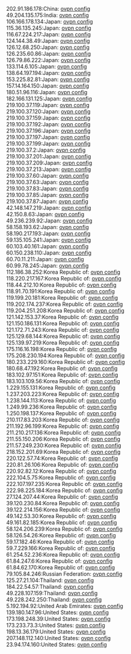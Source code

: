 202.91.186.178:China: [ovpn config](vpn/202_91_186_178.ovpn)  
49.204.135.175:India: [ovpn config](vpn/49_204_135_175.ovpn)  
106.166.178.134:Japan: [ovpn config](vpn/106_166_178_134.ovpn)  
115.36.135.245:Japan: [ovpn config](vpn/115_36_135_245.ovpn)  
116.67.224.217:Japan: [ovpn config](vpn/116_67_224_217.ovpn)  
124.144.38.49:Japan: [ovpn config](vpn/124_144_38_49.ovpn)  
126.12.68.250:Japan: [ovpn config](vpn/126_12_68_250.ovpn)  
126.235.60.86:Japan: [ovpn config](vpn/126_235_60_86.ovpn)  
126.79.86.222:Japan: [ovpn config](vpn/126_79_86_222.ovpn)  
133.114.6.105:Japan: [ovpn config](vpn/133_114_6_105.ovpn)  
138.64.197.194:Japan: [ovpn config](vpn/138_64_197_194.ovpn)  
153.225.82.81:Japan: [ovpn config](vpn/153_225_82_81.ovpn)  
157.14.164.150:Japan: [ovpn config](vpn/157_14_164_150.ovpn)  
180.51.96.116:Japan: [ovpn config](vpn/180_51_96_116.ovpn)  
182.166.131.125:Japan: [ovpn config](vpn/182_166_131_125.ovpn)  
219.100.37.119:Japan: [ovpn config](vpn/219_100_37_119.ovpn)  
219.100.37.120:Japan: [ovpn config](vpn/219_100_37_120.ovpn)  
219.100.37.159:Japan: [ovpn config](vpn/219_100_37_159.ovpn)  
219.100.37.192:Japan: [ovpn config](vpn/219_100_37_192.ovpn)  
219.100.37.196:Japan: [ovpn config](vpn/219_100_37_196.ovpn)  
219.100.37.197:Japan: [ovpn config](vpn/219_100_37_197.ovpn)  
219.100.37.199:Japan: [ovpn config](vpn/219_100_37_199.ovpn)  
219.100.37.2:Japan: [ovpn config](vpn/219_100_37_2.ovpn)  
219.100.37.201:Japan: [ovpn config](vpn/219_100_37_201.ovpn)  
219.100.37.209:Japan: [ovpn config](vpn/219_100_37_209.ovpn)  
219.100.37.213:Japan: [ovpn config](vpn/219_100_37_213.ovpn)  
219.100.37.60:Japan: [ovpn config](vpn/219_100_37_60.ovpn)  
219.100.37.63:Japan: [ovpn config](vpn/219_100_37_63.ovpn)  
219.100.37.83:Japan: [ovpn config](vpn/219_100_37_83.ovpn)  
219.100.37.85:Japan: [ovpn config](vpn/219_100_37_85.ovpn)  
219.100.37.87:Japan: [ovpn config](vpn/219_100_37_87.ovpn)  
42.148.147.219:Japan: [ovpn config](vpn/42_148_147_219.ovpn)  
42.150.8.63:Japan: [ovpn config](vpn/42_150_8_63.ovpn)  
49.236.239.92:Japan: [ovpn config](vpn/49_236_239_92.ovpn)  
58.158.193.62:Japan: [ovpn config](vpn/58_158_193_62.ovpn)  
58.190.217.193:Japan: [ovpn config](vpn/58_190_217_193.ovpn)  
59.135.105.241:Japan: [ovpn config](vpn/59_135_105_241.ovpn)  
60.103.40.161:Japan: [ovpn config](vpn/60_103_40_161.ovpn)  
60.150.238.110:Japan: [ovpn config](vpn/60_150_238_110.ovpn)  
60.70.11.211:Japan: [ovpn config](vpn/60_70_11_211.ovpn)  
60.99.78.245:Japan: [ovpn config](vpn/60_99_78_245.ovpn)  
112.186.38.252:Korea Republic of: [ovpn config](vpn/112_186_38_252.ovpn)  
118.220.217.167:Korea Republic of: [ovpn config](vpn/118_220_217_167.ovpn)  
118.44.212.10:Korea Republic of: [ovpn config](vpn/118_44_212_10.ovpn)  
118.91.70.191:Korea Republic of: [ovpn config](vpn/118_91_70_191.ovpn)  
119.199.20.181:Korea Republic of: [ovpn config](vpn/119_199_20_181.ovpn)  
119.202.174.237:Korea Republic of: [ovpn config](vpn/119_202_174_237.ovpn)  
119.204.251.208:Korea Republic of: [ovpn config](vpn/119_204_251_208.ovpn)  
121.142.153.37:Korea Republic of: [ovpn config](vpn/121_142_153_37.ovpn)  
121.150.186.131:Korea Republic of: [ovpn config](vpn/121_150_186_131.ovpn)  
121.172.71.243:Korea Republic of: [ovpn config](vpn/121_172_71_243.ovpn)  
125.129.68.144:Korea Republic of: [ovpn config](vpn/125_129_68_144.ovpn)  
125.139.97.219:Korea Republic of: [ovpn config](vpn/125_139_97_219.ovpn)  
175.116.16.198:Korea Republic of: [ovpn config](vpn/175_116_16_198.ovpn)  
175.208.230.194:Korea Republic of: [ovpn config](vpn/175_208_230_194.ovpn)  
180.233.229.160:Korea Republic of: [ovpn config](vpn/180_233_229_160.ovpn)  
180.68.47.192:Korea Republic of: [ovpn config](vpn/180_68_47_192.ovpn)  
183.102.97.151:Korea Republic of: [ovpn config](vpn/183_102_97_151.ovpn)  
183.103.109.56:Korea Republic of: [ovpn config](vpn/183_103_109_56.ovpn)  
1.229.155.131:Korea Republic of: [ovpn config](vpn/1_229_155_131.ovpn)  
1.237.203.223:Korea Republic of: [ovpn config](vpn/1_237_203_223.ovpn)  
1.238.144.113:Korea Republic of: [ovpn config](vpn/1_238_144_113.ovpn)  
1.249.99.236:Korea Republic of: [ovpn config](vpn/1_249_99_236.ovpn)  
1.250.198.137:Korea Republic of: [ovpn config](vpn/1_250_198_137.ovpn)  
210.117.83.203:Korea Republic of: [ovpn config](vpn/210_117_83_203.ovpn)  
211.192.96.199:Korea Republic of: [ovpn config](vpn/211_192_96_199.ovpn)  
211.210.217.136:Korea Republic of: [ovpn config](vpn/211_210_217_136.ovpn)  
211.55.150.206:Korea Republic of: [ovpn config](vpn/211_55_150_206.ovpn)  
211.57.249.230:Korea Republic of: [ovpn config](vpn/211_57_249_230.ovpn)  
218.152.201.69:Korea Republic of: [ovpn config](vpn/218_152_201_69.ovpn)  
220.122.57.74:Korea Republic of: [ovpn config](vpn/220_122_57_74.ovpn)  
220.81.26.106:Korea Republic of: [ovpn config](vpn/220_81_26_106.ovpn)  
220.92.82.12:Korea Republic of: [ovpn config](vpn/220_92_82_12.ovpn)  
222.104.5.75:Korea Republic of: [ovpn config](vpn/222_104_5_75.ovpn)  
222.107.197.235:Korea Republic of: [ovpn config](vpn/222_107_197_235.ovpn)  
222.98.225.184:Korea Republic of: [ovpn config](vpn/222_98_225_184.ovpn)  
27.124.207.44:Korea Republic of: [ovpn config](vpn/27_124_207_44.ovpn)  
39.120.230.84:Korea Republic of: [ovpn config](vpn/39_120_230_84.ovpn)  
39.122.214.156:Korea Republic of: [ovpn config](vpn/39_122_214_156.ovpn)  
49.142.53.30:Korea Republic of: [ovpn config](vpn/49_142_53_30.ovpn)  
49.161.82.185:Korea Republic of: [ovpn config](vpn/49_161_82_185.ovpn)  
58.124.206.239:Korea Republic of: [ovpn config](vpn/58_124_206_239.ovpn)  
58.126.54.26:Korea Republic of: [ovpn config](vpn/58_126_54_26.ovpn)  
59.17.182.46:Korea Republic of: [ovpn config](vpn/59_17_182_46.ovpn)  
59.7.229.166:Korea Republic of: [ovpn config](vpn/59_7_229_166.ovpn)  
61.254.52.236:Korea Republic of: [ovpn config](vpn/61_254_52_236.ovpn)  
61.84.247.6:Korea Republic of: [ovpn config](vpn/61_84_247_6.ovpn)  
61.84.62.170:Korea Republic of: [ovpn config](vpn/61_84_62_170.ovpn)  
79.105.84.246:Russian Federation: [ovpn config](vpn/79_105_84_246.ovpn)  
125.27.21.104:Thailand: [ovpn config](vpn/125_27_21_104.ovpn)  
184.22.54.57:Thailand: [ovpn config](vpn/184_22_54_57.ovpn)  
49.228.107.159:Thailand: [ovpn config](vpn/49_228_107_159.ovpn)  
49.228.242.250:Thailand: [ovpn config](vpn/49_228_242_250.ovpn)  
5.192.194.92:United Arab Emirates: [ovpn config](vpn/5_192_194_92.ovpn)  
139.180.147.96:United States: [ovpn config](vpn/139_180_147_96.ovpn)  
173.198.248.39:United States: [ovpn config](vpn/173_198_248_39.ovpn)  
173.233.73.3:United States: [ovpn config](vpn/173_233_73_3.ovpn)  
198.13.36.179:United States: [ovpn config](vpn/198_13_36_179.ovpn)  
207.148.112.140:United States: [ovpn config](vpn/207_148_112_140.ovpn)  
23.94.174.160:United States: [ovpn config](vpn/23_94_174_160.ovpn)  
